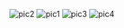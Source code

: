 ![pic2](https://user-images.githubusercontent.com/85099922/222109936-c23bc8fa-a6c9-4d57-b55a-d787eab24f9a.png)
![pic1](https://user-images.githubusercontent.com/85099922/222109919-0608caf8-fa68-42d2-840d-df7a2ea9ee10.png)
![pic3](https://user-images.githubusercontent.com/85099922/222109940-2fad00d8-44de-4f49-b135-5b41794b43fa.png)
![pic4](https://user-images.githubusercontent.com/85099922/222109943-87a0ad56-bce2-4f72-a180-020e347b786f.png)
